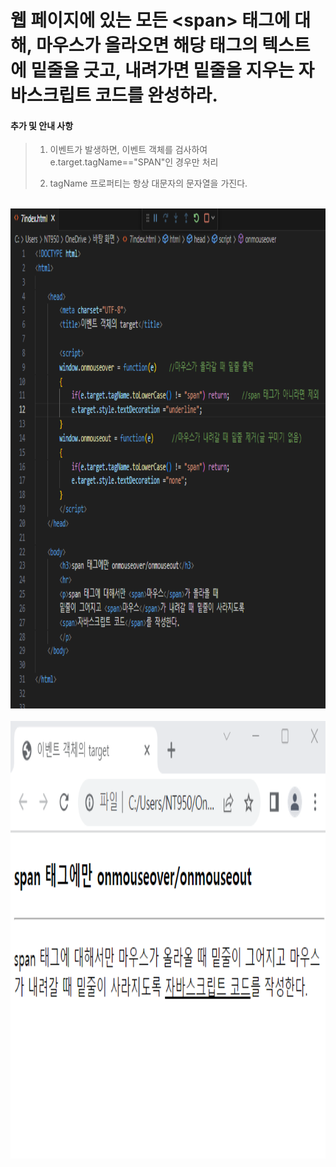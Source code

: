 # 웹 페이지에 있는 모든 &lt;span&gt; 태그에 대해, 마우스가 올라오면 해당 태그의 텍스트에 밑줄을 긋고, 내려가면 밑줄을 지우는 자바스크립트 코드를 완성하라.

 #### 추가 및 안내 사항

>   1. 이벤트가 발생하면, 이벤트 객체를 검사하여 e.target.tagName=="SPAN"인 경우만 처리
>   >
>   2. tagName 프로퍼티는 항상 대문자의 문자열을 가진다. 

<br><img src="1.png" width="1000" height="800" title="px(픽셀) 크기 설정" alt="1번 이미지"></img><br/>
<br><img src="2.png" width="1000" height="700" title="px(픽셀) 크기 설정" alt="1번 이미지"></img><br/>
